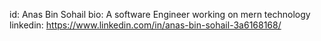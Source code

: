 id: Anas Bin Sohail
bio: A software Engineer working on mern technology
linkedin: https://www.linkedin.com/in/anas-bin-sohail-3a6168168/

